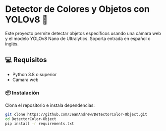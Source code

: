 # Detector de Colores y Objetos con YOLOv8 🚀

Este proyecto permite detectar objetos específicos usando una cámara web y el modelo YOLOv8 Nano de Ultralytics. Soporta entrada en español o inglés.

## 💻 Requisitos

- Python 3.8 o superior
- Cámara web

### 📦 Instalación

Clona el repositorio e instala dependencias:

```bash
git clone https://github.com/JeanAndrew/DetectorColor-Object.git
cd DetectorColor-Object
pip install -r requirements.txt
